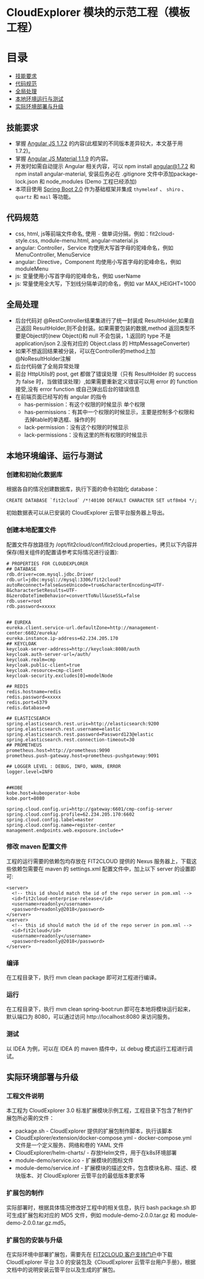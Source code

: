# CloudExplorer 模块的示范工程（模板工程）


# 目录

- [技能要求](#技能要求)
- [代码规范](#代码规范)
- [全局处理](#全局处理)
- [本地环境运行与测试](#本地环境运行与测试)
- [实际环境部署与升级](#实际环境部署与升级)

## 技能要求

- 掌握 [Angular JS 1.7.2](https://angular.io/) 的内容(此框架的不同版本差异较大，本文基于用 1.7.2)。
- 掌握 [Angular JS Material 1.1.9](https://material.angularjs.org/) 的内容。
- 开发时如需自动提示 Angular 相关内容，可以 npm install angular@1.7.2 和 npm install angular-material, 安装后务必在 .gitignore 文件中添加package-lock.json 和 node_modules (Demo
 工程已经添加)
- 本项目使用 [Spring Boot 2.0](https://spring.io) 作为基础框架并集成 `thymeleaf` 、 `shiro` 、 `quartz` 和 `mail` 等功能。

## 代码规范

- css, html, js等前端文件命名, 使用 `-` 做单词分隔，例如：fit2cloud-style.css, module-menu.html, angular-material.js
- angular: Controller，Service 均使用大写首字母的驼峰命名，例如 MenuController, MenuService
- angular: Directive，Component 均使用小写首字母的驼峰命名，例如 moduleMenu
- js: 变量使用小写首字母的驼峰命名，例如 userName
- js: 常量使用全大写，下划线分隔单词的命名，例如 var MAX_HEIGHT=1000


## 全局处理

- 后台代码对 @RestController结果集进行了统一封装成 ResultHolder,如果自己返回 ResultHolder,则不会封装。如果需要包装的数据,method 返回类型不要是Object的(new Object()和 null 不会包装，1.返回的 type 不是 application/json 2.没有对应的 Object.class 的 HttpMessageConverter)
- 如果不想返回结果被分装，可以在Controller的method上加@NoResultHolder注解
- 后台代码做了全局异常处理
- 前台 HttpUtils的 post, get 都做了错误处理（只有 ResultHolder 的 success 为 false 时，当做错误处理）,如果需要重新定义错误可以用 error 的 function 接受,没有 error function 或自己弹出后台的错误信息
- 在前端页面已经写的有 angular 的指令 
  - has-permission：有这个权限的时候显示 单个权限  
  - has-permissions：有其中一个权限的时候显示，主要是控制多个权限和去掉table的单选框、操作的列
  - lack-permission：没有这个权限的时候显示
  - lack-permissions：没有这里的所有权限的时候显示


## 本地环境编译、运行与测试

### 创建和初始化数据库

根据各自的情况创建数据库，执行下面的命令初始化 database：
```
CREATE DATABASE `fit2cloud` /*!40100 DEFAULT CHARACTER SET utf8mb4 */;
```
初始数据表可以从已安装的 CloudExplorer 云管平台服务器上导出。

### 创建本地配置文件

配置文件存放路径为 /opt/fit2cloud/conf/fit2cloud.properties，拷贝以下内容并保存(相关组件的配置请参考实际情况进行设置):
```
# PROPERTIES FOR CLOUDEXPLORER
## DATABASE
rdb.driver=com.mysql.jdbc.Driver
rdb.url=jdbc:mysql://mysql:3306/fit2cloud?autoReconnect=false&useUnicode=true&characterEncoding=UTF-8&characterSetResults=UTF-8&zeroDateTimeBehavior=convertToNull&useSSL=false
rdb.user=root
rdb.password=xxxxx


## EUREKA
eureka.client.service-url.defaultZone=http://management-center:6602/eureka/
eureka.instance.ip-address=62.234.205.170
## KEYCLOAK
keycloak-server-address=http://keycloak:8080/auth
keycloak.auth-server-url=/auth/
keycloak.realm=cmp
keycloak.public-client=true
keycloak.resource=cmp-client
keycloak-security.excludes[0]=modelNode

## REDIS
redis.hostname=redis
redis.password=xxxxx
redis.port=6379
redis.database=0

## ELASTICSEARCH
spring.elasticsearch.rest.uris=http://elasticsearch:9200
spring.elasticsearch.rest.username=elastic
spring.elasticsearch.rest.password=Password123@elastic
spring.elasticsearch.rest.connection-timeout=30
## PROMETHEUS
prometheus.host=http://prometheus:9090
prometheus.push-gateway.host=prometheus-pushgateway:9091

## LOGGER LEVEL : DEBUG, INFO, WARN, ERROR
logger.level=INFO


##KOBE 
kobe.host=kubeoperator-kobe
kobe.port=8080

spring.cloud.config.uri=http://gateway:6601/cmp-config-server
spring.cloud.config.profile=62.234.205.170:6602
spring.cloud.config.label=master
spring.cloud.config.name=register-center
management.endpoints.web.exposure.include=*
```

### 修改 maven 配置文件

工程的运行需要的依赖包均存放在 FIT2CLOUD 提供的 Nexus 服务器上，下载这些依赖包需要在 maven 的 settings.xml 配置文件中，加上以下 server 的设置即可:
```
<server>
  <!-- this id should match the id of the repo server in pom.xml -->
  <id>fit2cloud-enterprise-release</id>
  <username>readonly</username>
  <password>readonly@2018</password>
</server>
<server>
  <!-- this id should match the id of the repo server in pom.xml -->
  <id>fit2cloud</id>
  <username>readonly</username>
  <password>readonly@2018</password>
</server>
```

### 编译

在工程目录下，执行 mvn clean package 即可对工程进行编译。

### 运行

在工程目录下，执行 mvn clean spring-boot:run 即可在本地将模块运行起来，默认端口为 8080，可以通过访问 http://localhost:8080 来访问服务。

### 测试

以 IDEA 为例，可以在 IDEA 的 maven 插件中，以 debug 模式运行工程进行调试。

## 实际环境部署与升级

### 工程文件说明

本工程为 CloudExplorer 3.0 标准扩展模块示例工程，工程目录下包含了制作扩展包所必需的文件：
- package.sh - CloudExplorer 提供的扩展包制作脚本，执行该脚本
- CloudExplorer/extension/docker-compose.yml - docker-compose.yml 文件是一个定义服务、网络和卷的 YAML 文件
- CloudExplorer/helm-charts/ - 存放Helm文件，用于在k8s环境部署
- module-demo/service.ico - 扩展模块的图标文件
- module-demo/service.inf - 扩展模块的描述文件，包含模块名称、描述、模块版本、对 CloudExplorer 云管平台的最低版本要求等

### 扩展包的制作

实际部署时，根据具体情况修改好工程中的相关信息，执行 bash package.sh 即可生成扩展包和对应的 MD5 文件，例如 module-demo-2.0.0.tar.gz 和 module-demo-2.0.0.tar.gz.md5。

### 扩展包的安装与升级

在实际环境中部署扩展包，需要先在 [FIT2CLOUD 客户支持门户](https://support.fit2cloud.com)中下载 CloudExplorer 平台 3.0 的安装包及《CloudExplorer 云管平台用户手册》，根据文档中的说明安装云管平台以及生成的扩展包。
